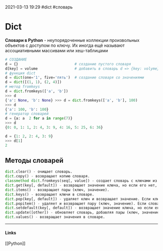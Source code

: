 2021-03-13 19:29
#dict #словарь
# Dict
**Словари в Python** - неупорядоченные коллекции произвольных объектов с доступом по ключу. Их иногда ещё называют ассоциативными массивами или хеш-таблицами
```python
# СОЗДАНИЕ
d = {}							# создание пустого словаря
d[key] = volume					# добавить в словарь d => {key: volyme}
# функция dict
d = dict(one='1', five='пять')	# создание словаря со значениями
d = dict([(1, 1), (2, 4)])
# метод fromkeys
d = dict.fromkeys(['a', 'b'])
>>> d
{'a': None, 'b': None} >>> d = dict.fromkeys(['a', 'b'], 100)
>>> d
{'a': 100, 'b': 100}
# генератор словарей
d = {a: a  2 for a in range(7)}
>>> d
{0: 0, 1: 1, 2: 4, 3: 9, 4: 16, 5: 25, 6: 36}

d = {1: 2, 2: 4, 3: 9}
>>> d[1]
2
```
## Методы словарей
```python
dict.clear() - очищает словарь.
dict.copy() - возвращает копию словаря.
classmethod dict.fromkeys(seq[, value]) - создает словарь с ключами из seq и значением value (по умолчанию None).
dict.get(key[, default]) - возвращает значение ключа, но если его нет, не бросает исключение, а возвращает default (по умолчанию None).
dict.items() - возвращает пары (ключ, значение).
dict.keys() - возвращает ключи в словаре.
dict.pop(key[, default]) - удаляет ключ и возвращает значение. Если ключа нет, возвращает default (по умолчанию бросает исключение).
dict.popitem() - удаляет и возвращает пару (ключ, значение). Если словарь пуст, бросает исключение KeyError. Помните, что словари неупорядочены.
dict.setdefault(key[, default]) - возвращает значение ключа, но если его нет, не бросает исключение, а создает ключ с значением default (по умолчанию None).
dict.update([other]) - обновляет словарь, добавляя пары (ключ, значение) из other. Существующие ключи перезаписываются. Возвращает None (не новый словарь!).
dict.values() - возвращает значения в словаре.
```
_____________
#### Links
[[Python]]